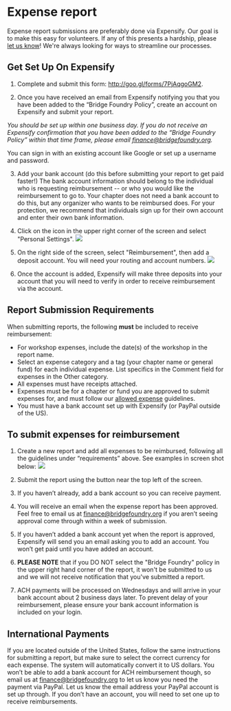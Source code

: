 # Expense report

Expense report submissions are preferably done via Expensify.  Our goal is to make this easy for volunteers.  If any of this presents a hardship, please [let us know](mailto:finance@bridgefoundry.org)!  We're always looking for ways to streamline our processes.

## Get Set Up On Expensify

1. Complete and submit this form: http://goo.gl/forms/7PjAqgoGM2.

2. Once you have received an email from Expensify notifying you that you have been added to the “Bridge Foundry Policy”, create an account on Expensify and submit your report.

 *You should be set up within one business day. If you do not receive an Expensify confirmation that you have been added to the “Bridge Foundry Policy” within that time frame, please email finance@bridgefoundry.org.*

 ​You can sign in with an existing account like Google or set up a username and password.

3. Add your bank account (do this before submitting your report to get paid faster!) The bank account information should belong to the individual who is requesting reimbursement -- or who you would like the reimbursement to go to. Your chapter does not need a bank account to do this, but any organizer who wants to be reimbursed does. For your protection, we recommend that individuals sign up for their own account and enter their own bank information.

4. Click on the icon in the upper right corner of the screen and select "Personal Settings". ![](https://lh5.googleusercontent.com/N0U2jdm8BS4HY3pz3ReYlLDNXVZOrQZaduuYKP2Yu2FS50PJ5GdIBI3Niw9MXWXKcEIFk40n1dstM6JwoIJ0-2wLr-iKlUO36YmnPfYMVTY47kI3n1cXWoyffud5kMsyLnzPc_E)

5. On the right side of the screen, select "Reimbursement", then add a deposit account. You will need your routing and account numbers.
![](https://lh5.googleusercontent.com/GPv_a6Vrai9tyHbG895_uxwkXnv3uthys0Vtq8cd1IaRnujV036fHo7laRyTovBkFTyHTusl1xNzEl07TQTsJ_3W57Y5bZ8cyMdQ1B0eQqqB5ehoQP778k3p0M-bhsmDJBQRDXQ)

6. Once the account is added, Expensify will make three deposits into your account that you will need to verify in order to receive reimbursement via the account.


## Report Submission Requirements

When submitting reports, the following **must** be included to receive reimbursement:

- For workshop expenses, include the date(s) of the workshop in the report name.
- Select an expense category and a tag (your chapter name or general fund) for each individual expense. List specifics in the Comment field for expenses in the Other category.
- All expenses must have receipts attached.
- Expenses must be for a chapter or fund you are approved to submit expenses for, and must follow our [allowed expense](../bridge-chapter-policies.md#allowed-expenses) guidelines.
- You must have a bank account set up with Expensify (or PayPal outside of the US).

## To submit expenses for reimbursement

1. Create a new report and add all expenses to be reimbursed, following all the guidelines under “requirements” above. See examples in screen shot below:
![](https://lh3.googleusercontent.com/rRTZcD2dWM6CwDQGjCKGJM_AXwfBBWmfYcP87CJze6wjjLEGfIWSmSoy9YoYNkIpPh9a7BeHf37X1Eqne65WWhE-XbNXt3SJBoLTpJSMR2lYgEk_8aIYCaR-eqiCiMdD2gAGkoM)

2. Submit the report using the button near the top left of the screen.

3. If you haven’t already, add a bank account so you can receive payment.

4. You will receive an email when the expense report has been approved. Feel free to email us at finance@bridgefoundry.org if you aren’t seeing approval come through within a week of submission.

5. If you haven’t added a bank account yet when the report is approved, Expensify will send you an email asking you to add an account. You won’t get paid until you have added an account.

6. **PLEASE NOTE** that if you DO NOT select the "Bridge Foundry" policy in the upper right hand corner of the report, it won't be submitted to us and we will not receive notification that you've submitted a report.

7. ACH payments will be processed on Wednesdays and will arrive in your bank account about 2 business days later. To prevent delay of your reimbursement, please ensure your bank account information is included on your login.


## International Payments

If you are located outside of the United States, follow the same instructions for submitting a report, but make sure to select the correct currency for each expense. The system will automatically convert it to US dollars. You won’t be able to add a bank account for ACH reimbursement though, so email us at finance@bridgefoundry.org to let us know you need the payment via PayPal. Let us know the email address your PayPal account is set up through. If you don’t have an account, you will need to set one up to receive reimbursements.
